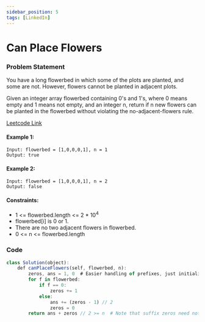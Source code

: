 ```yaml
---
sidebar_position: 5
tags: [LinkedIn]
---
```


# Can Place Flowers

### Problem Statement

You have a long flowerbed in which some of the plots are planted, and some are not. However, flowers cannot be planted in adjacent plots.

Given an integer array flowerbed containing 0's and 1's, where 0 means empty and 1 means not empty, and an integer n, return if n new flowers can be planted in the flowerbed without violating the no-adjacent-flowers rule.

[Leetcode Link](https://leetcode.com/problems/can-place-flowers/)

#### Example 1:

```
Input: flowerbed = [1,0,0,0,1], n = 1
Output: true
```

#### Example 2:

```
Input: flowerbed = [1,0,0,0,1], n = 2
Output: false
```

#### Constraints:

- 1 <= flowerbed.length <= 2 * 10<sup>4</sup>
- flowerbed[i] is 0 or 1.
- There are no two adjacent flowers in flowerbed.
- 0 <= n <= flowerbed.length

### Code 

```jsx title="Python"
class Solution(object):
    def canPlaceFlowers(self, flowerbed, n):
        zeros, ans = 1, 0  # Easier handling of prefixes, just initialize zeros to 1
        for f in flowerbed:
            if f == 0: 
                zeros += 1
            else:
                ans += (zeros - 1) // 2
                zeros = 0
        return ans + zeros // 2 >= n  # Note that suffix zeros need not -1
```

